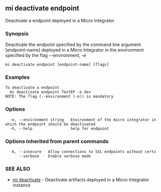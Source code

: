 ## mi deactivate endpoint

Deactivate a endpoint deployed in a Micro Integrator

### Synopsis

Deactivate the endpoint specified by the command line argument [endpoint-name] deployed in a Micro Integrator in the environment specified by the flag --environment, -e

```
mi deactivate endpoint [endpoint-name] [flags]
```

### Examples

```
To deactivate a endpoint
  mi deactivate endpoint TestEP -e dev
NOTE: The flag (--environment (-e)) is mandatory
```

### Options

```
  -e, --environment string   Environment of the micro integrator in which the endpoint should be deactivated
  -h, --help                 help for endpoint
```

### Options inherited from parent commands

```
  -k, --insecure   Allow connections to SSL endpoints without certs
      --verbose    Enable verbose mode
```

### SEE ALSO

* [mi deactivate](mi_deactivate.md)	 - Deactivate artifacts deployed in a Micro Integrator instance

